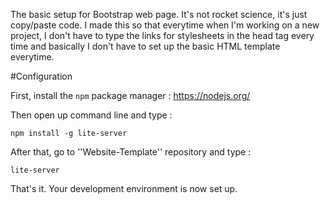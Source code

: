 The basic setup for Bootstrap web page. It's not rocket science, it's just copy/paste code. I made this so that everytime when I'm working on a new project, I don't have to type the links for stylesheets in the head tag every time and basically I don't have to set up the basic HTML template everytime.

#Configuration

First, install the ``npm`` package manager : https://nodejs.org/

Then open up command line and type :

``npm install -g lite-server``

After that, go to ''Website-Template'' repository and type :

``lite-server``

That's it. Your development environment is now set up.
